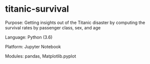 # titanic-survival
Purpose: Getting insights out of the Titanic disaster by computing the survival rates by passenger class, sex, and age

Language: Python (3.6)

Platform: Jupyter Notebook

Modules: pandas, Matplotlib.pyplot
